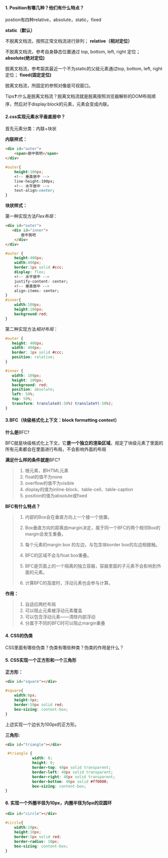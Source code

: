 #### 1. Position有哪几种？他们有什么特点？

postion有四种relative，absolute，static，fixed

**static（默认）**

不脱离文档流，按照正常文档流进行排列；
**relative（相对定位）**

不脱离文档流，参考自身静态位置通过 top, bottom, left, right 定位；
**absolute(绝对定位)**

脱离文档流，参考距其最近一个不为static的父级元素通过top, bottom, left, right 定位；
**fixed(固定定位)**

脱离文档流，所固定的参照对像是可视窗口。

Tips❓:什么是脱离文档流？脱离文档流就是脱离按照浏览器解析的DOM布局顺序，然后对于display:block的元素，元素会变成内联。

#### 2.css实现元素水平垂直居中？

首先元素分类：内联+块状

**内联样式：**

```html
<div id="outer">
    <span>居中我吧</span>
</div>
```

```css
#outer{
    height:100px;
    <!-- 垂直居中 -->
    line-height:100px; 
    <!-- 水平居中 -->
    text-align:center;
}
```

**块状样式：**

第一种实现方法*Flex布局*：

```html
<div id="outer">
   <div id="inner">
       居中我吧
    </div>
</div>
```

```css
#outer {
    height:400px;
    width:400px;
    border:1px solid #ccc;
    display: flex;
    <!-- 水平居中 -->
    justify-content: center; 
    <!-- 垂直居中 -->
    align-items: center;
}
#inner{
    width:100px;
    height:100px;
    background:red;
}
```

第二种实现方法*相对布局*：

```css
#outer {
   height: 400px;
   width: 400px;
   border: 1px solid #ccc;
   position: relative;
}

#inner {
   width: 100px;
   height: 100px;
   background: red;
   position: absolute;
   left: 50%;
   top: 50%;
   transform: translateX(-50%) translateY(-50%);
}
```

#### 3.BFC（**块级格式化上下文：block formatting context**）

**什么是**BFC?

BFC就是块级格式化上下文，它**是一个独立的渲染区域**，规定了块级元素了里面的所有元素都会在里面进行布局，不会影响外面的布局

**满足什么样的条件就是**BFC?

> 1. 根元素，即HTML元素
> 2. float的值不为none
> 3. overflow的值不为visible
> 4. display的值为inline-block、table-cell、table-caption
> 5. position的值为absolute或fixed　

**BFC有什么特点？**

> 1. 内部的Box会在垂直方向上一个接一个放置。
>
> 2. Box垂直方向的距离由margin决定，属于同一个BFC的两个相邻Box的margin会发生重叠。
>
> 3. 每个元素的margin box 的左边，与包含块border box的左边相接触。
>
> 4. BFC的区域不会与float box重叠。
>
> 5. BFC是页面上的一个隔离的独立容器，容器里面的子元素不会影响到外面的元素。
>
> 6. 计算BFC的高度时，浮动元素也会参与计算。

**作用：**

> 1. 自适应两栏布局
> 2. 可以阻止元素被浮动元素覆盖
> 3. 可以包含浮动元素——清除内部浮动
> 4. 分属于不同的BFC时可以阻止margin重叠

#### 4. CSS的伪类

CSS里面有哪些伪类？伪类有哪些种类？伪类的作用是什么？

#### 5. CSS实现一个正方形和一个三角形

**正方形：**

```html
<div id="square"></div>
```

```css
#square{
    width:0px;
    height:0px;
    border:50px solid red;
    box-sizing: content-box;
}
```

上述实现一个边长为100px的正方形。

**三角形:**

```html
<div id="triangle"></div>
```

```css
 #triangle {
            width: 0;
            height: 0;
            border-top: 40px solid transparent;
            border-left: 40px solid transparent;
            border-right: 40px solid transparent;
            border-bottom: 40px solid #ff0000;
            box-sizing: content-box;
}
```



#### 6. 实现一个外圈半径为10px，内圈半径为5px的双圆环

```html
<div id="circle"></div>
```

```css
#circle{
	width:10px;
    height:10px;
    border:5px solid red;
    border-radius: 10px;
    box-sizing: content-box;
}
```


